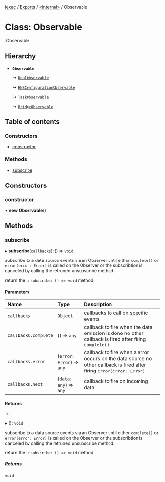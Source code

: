 [iexec](../README.md) / [Exports](../modules.md) / [<internal\>](../modules/internal_.md) / Observable

# Class: Observable

[<internal>](../modules/internal_.md).Observable

## Hierarchy

- **`Observable`**

  ↳ [`DealObservable`](internal_.DealObservable.md)

  ↳ [`ENSConfigurationObservable`](internal_.ENSConfigurationObservable.md)

  ↳ [`TaskObservable`](internal_.TaskObservable.md)

  ↳ [`BridgeObservable`](internal_.BridgeObservable.md)

## Table of contents

### Constructors

- [constructor](internal_.Observable.md#constructor)

### Methods

- [subscribe](internal_.Observable.md#subscribe)

## Constructors

### constructor

• **new Observable**()

## Methods

### subscribe

▸ **subscribe**(`callbacks`): () => `void`

subscribe to a data source events via an Observer until either `complete()` or `error(error: Error)` is called on the Observer or the subscribtion is canceled by calling the retruned unsubscribe method.

return the `unsubscribe: () => void` method.

#### Parameters

| Name | Type | Description |
| :------ | :------ | :------ |
| `callbacks` | `Object` | callbacks to call on specific events |
| `callbacks.complete` | () => `any` | callback to fire when the data emission is done no other callback is fired after firing `complete()` |
| `callbacks.error` | (`error`: `Error`) => `any` | callback to fire when a error occurs on the data source no other callback is fired after firing `error(error: Error)` |
| `callbacks.next` | (`data`: `any`) => `any` | callback to fire on incoming data |

#### Returns

`fn`

▸ (): `void`

subscribe to a data source events via an Observer until either `complete()` or `error(error: Error)` is called on the Observer or the subscribtion is canceled by calling the retruned unsubscribe method.

return the `unsubscribe: () => void` method.

##### Returns

`void`
